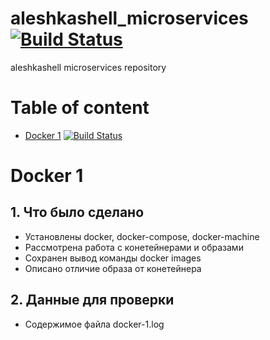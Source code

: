 # aleshkashell_microservices    [![Build Status](https://travis-ci.com/Otus-DevOps-2018-05/aleshkashell_microservices.svg?branch=master)](https://travis-ci.com/Otus-DevOps-2018-05/aleshkashell_microservices)
aleshkashell microservices repository

# Table of content
- [Docker 1](#docker-1) [![Build Status](https://travis-ci.com/Otus-DevOps-2018-05/aleshkashell_microservices.svg?branch=docker-1)](https://travis-ci.com/Otus-DevOps-2018-05/aleshkashell_microservices)

# Docker 1

## 1. Что было сделано
- Установлены docker, docker-compose, docker-machine
- Рассмотрена работа с конетейнерами и образами
- Сохранен вывод команды docker images
- Описано отличие образа от конетейнера

## 2. Данные для проверки
- Содержимое файла docker-1.log
